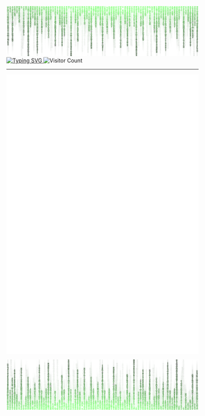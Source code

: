 ![alt text](image.png)
 <a href="https://git.io/typing-svg">
 <img src="https://readme-typing-svg.herokuapp.com?font=Anonymous+Pro&pause=100000&color=50F74E&width=435&lines=Hello+there%2C+I'm+CamoCatX..." alt="Typing SVG" />
 </a>
                                                             ![Visitor Count](https://profile-counter.glitch.me/CamoCatX/count.svg)
 ____________________________________________________________________________________________________________________________________
<img align="center" src="/metrics.terminal.svg" alt="Metrics" width="777">

![alt texxt](image2.png)
